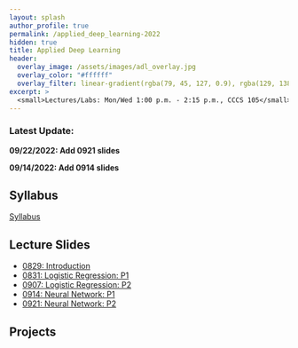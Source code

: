 ```yaml
---
layout: splash
author_profile: true
permalink: /applied_deep_learning-2022
hidden: true
title: Applied Deep Learning
header:
  overlay_image: /assets/images/adl_overlay.jpg
  overlay_color: "#ffffff"
  overlay_filter: linear-gradient(rgba(79, 45, 127, 0.9), rgba(129, 138, 143, 0.5))
excerpt: >
  <small>Lectures/Labs: Mon/Wed 1:00 p.m. - 2:15 p.m., CCCS 105</small>
---
```

### Latest Update: 
**09/22/2022: Add 0921 slides**

**09/14/2022: Add 0914 slides**


## Syllabus
[Syllabus](/_docs/applied_deep_learning-2022/engr4350-syllabus.pdf)

## Lecture Slides
- [0829: Introduction](/_docs/applied_deep_learning-2022/0829/intro.pdf)
- [0831: Logistic Regression: P1](/_docs/applied_deep_learning-2022/0831/logistic_regression_p1.pdf)
- [0907: Logistic Regression: P2](/_docs/applied_deep_learning-2022/0907/lr_p2.pdf)
- [0914: Neural Network: P1](/_docs/applied_deep_learning-2022/0914/nn_p1.pdf)
- [0921: Neural Network: P2](/_docs/applied_deep_learning-2022/0921/nn_p2.pdf)

## Projects
